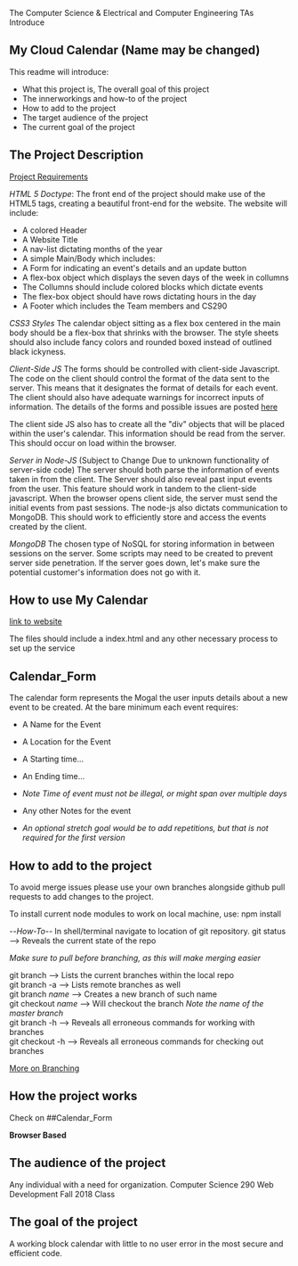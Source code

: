 The Computer Science & Electrical and Computer Engineering TAs Introduce

## My Cloud Calendar (Name may be changed)

This readme will introduce:
*	What this project is, The overall goal of this project
*	The innerworkings and how-to of the project
*	How to add to the project
*	The target audience of the project
*	The current goal of the project

## The Project Description

[Project Requirements](https://docs.google.com/document/d/1dMv_TcO9pJf3KbpkMrkhCeSZ0pWolj0t0k_uR6e-ufs/edit#)

*HTML 5 Doctype*:
The front end of the project should make use of the HTML5 tags, creating a beautiful front-end for the website.
The website will include:
*   A colored Header
*   A Website Title
*   A nav-list dictating months of the year
*   A simple Main/Body which includes:
   *   A Form for indicating an event's details and an update button
   *   A flex-box object which displays the seven days of the week in collumns
   *   The Collumns should include colored blocks which dictate events
   *   The flex-box object should have rows dictating hours in the day
*   A Footer which includes the Team members and CS290

*CSS3 Styles*
The calendar object sitting as a flex box centered in the main body should be a flex-box that shrinks with
the browser. The style sheets should also include fancy colors and rounded boxed instead of outlined black
ickyness.

*Client-Side JS*
The forms should be controlled with client-side Javascript. The code on the client should control the format
of the data sent to the server. This means that it designates the format of details for each event. The client
should also have adequate warnings for incorrect inputs of information. The details of the forms and possible
issues are posted [here](#Calendar_Form)

The client side JS also has to create all the "div" objects that will be placed within the user's calendar. This
information should be read from the server. This should occur on load within the browser.

*Server in Node-JS* (Subject to Change Due to unknown functionality of server-side code)
The server should both parse the information of events taken in from the client. The Server should also reveal
past input events from the user. This feature should work in tandem to the client-side javascript. When the browser
opens client side, the server must send the initial events from past sessions. The node-js also dictats communication
to MongoDB. This should work to efficiently store and access the events created by the client.

*MongoDB*
The chosen type of NoSQL for storing information in between sessions on the server. Some scripts may need to be
created to prevent server side penetration. If the server goes down, let's make sure the potential customer's
information does not go with it.

## How to use My Calendar

[link to website](http://calendar.mine.bz/)

The files should include a index.html and any other necessary process to set up the service

## Calendar_Form
The calendar form represents the Mogal the user inputs details about a new event to be created.
At the bare minimum each event requires:
*   A Name for the Event
*   A Location for the Event
*   A Starting time...
*   An Ending time...
*   *Note Time of event must not be illegal, or might span over multiple days*

*   Any other Notes for the event
*   *An optional stretch goal would be to add repetitions, but that is not required for the first version*


## How to add to the project
To avoid merge issues please use your own branches alongside
github pull requests to add changes to the project.

To install current node modules to work on local machine, use:
npm install

--*How-To*--
In shell/terminal navigate to location of git repository.
git status        --> Reveals the current state of the repo

*Make sure to pull before branching, as this will make merging easier*  
  
git branch          --> Lists the current branches within the local repo  
git branch -a       --> Lists remote branches as well  
git branch *name*   --> Creates a new branch of such name  
git checkout *name* --> Will checkout the branch *Note the name of the master branch*  
git branch -h       --> Reveals all erroneous commands for working with branches  
git checkout -h     --> Reveals all erroneous commands for checking out branches  

[More on Branching](https://git-scm.com/book/en/v2/Git-Branching-Basic-Branching-and-Merging)

## How the project works
Check on ##Calendar_Form

**Browser Based**

## The audience of the project

Any individual with a need for organization.
Computer Science 290 Web Development Fall 2018 Class

## The goal of the project

A working block calendar with little to no user error in the most secure and efficient code.
